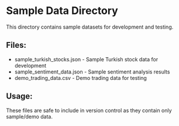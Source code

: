 # Sample Data Directory

This directory contains sample datasets for development and testing.

## Files:
- sample_turkish_stocks.json - Sample Turkish stock data for development
- sample_sentiment_data.json - Sample sentiment analysis results
- demo_trading_data.csv - Demo trading data for testing

## Usage:
These files are safe to include in version control as they contain only sample/demo data.
